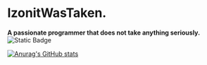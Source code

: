 # IzonitWasTaken.

**A passionate programmer that does not take anything seriously.** ![Static Badge](https://img.shields.io/badge/mega-nerd-blue)


[![Anurag's GitHub stats](https://github-readme-stats.vercel.app/api?username=izonit&show_icons=true&theme=dracula&show=reviews,prs_merged_percentage&border_radius=3.3)](https://github.com/anuraghazra/github-readme-stats)

